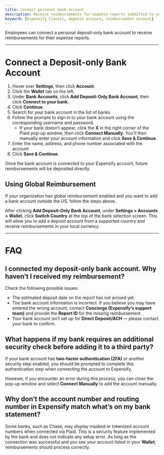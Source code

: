 ```yaml
---
title: Connect personal bank account
description: Receive reimbursements for expense reports submitted to your employer
keyword: [Expensify Classic, deposit account, reimbursement account]
---
```


<div id="expensify-classic" markdown="1">

Employees can connect a personal deposit-only bank account to receive reimbursements for their expense reports.

---

# Connect a Deposit-only Bank Account

1. Hover over **Settings**, then click **Account**.
2. Click the **Wallet** tab on the left.
3. Under **Bank Accounts**, click **Add Deposit-Only Bank Account**, then click **Connect to your bank**.
4. Click **Continue**.
5. Search for your bank account in the list of banks
6. Follow the prompts to sign in to your bank account using the corresponding username and password.
   - If your bank doesn’t appear, click the **X** in the right corner of the Plaid pop-up window, then click **Connect Manually**. You’ll then manually enter your account information and click **Save & Continue**.
7. Enter the name, address, and phone number associated with the account
8. Click **Save & Continue**.


Once the bank account is connected to your Expensify account, future reimbursements will be deposited directly.

## Using Global Reimbursement

If your organization has global reimbursement enabled and you want to add a bank account outside the US, follow the steps above.

After clicking **Add Deposit-Only Bank Account**, under **Settings > Accounts > Wallet**, click **Switch Country** at the top of the bank selection screen. This will allow you to add a deposit account from a supported country and receive reimbursements in your local currency.

---

# FAQ

## I connected my deposit-only bank account. Why haven’t I received my reimbursement?

Check the following possible issues:
- The estimated deposit date on the report has not arrived yet.
- The bank account information is incorrect. If you believe you may have entered the wrong account, contact **Concierge (Expensify’s support team)** and provide the **Report ID** for the missing reimbursement.
- Your bank account isn’t set up for **Direct Deposit/ACH** — please contact your bank to confirm.

## What happens if my bank requires an additional security check before adding it to a third party?

If your bank account has **two-factor authentication (2FA)** or another security step enabled, you should be prompted to complete this authentication step when connecting the account to Expensify.

However, if you encounter an error during this process, you can close the pop-up window and select **Connect Manually** to add the account manually.

## Why don’t the account number and routing number in Expensify match what’s on my bank statement?

Some banks, such as Chase, may display masked or tokenized account numbers when connected via Plaid. This is a security feature implemented by the bank and does not indicate any setup error. As long as the connection was successful and you see your account listed in your **Wallet**, reimbursements should process correctly.

</div>
